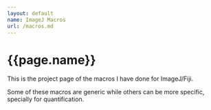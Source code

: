 ```yaml
---
layout: default
name: ImageJ Macros
url: /macros.md
---
```

# {{page.name}}
This is the project page of the macros I have done for ImageJ/Fiji.

Some of these macros are generic while others can be more specific, specially for quantification.
